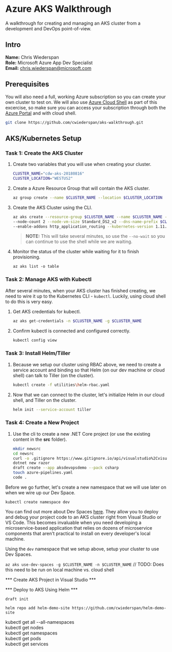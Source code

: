 # Azure AKS Walkthrough
A walkthrough for creating and managing an AKS cluster from a development and DevOps point-of-view.

## Intro
**Name:** Chris Wiederspan  
**Role:** Microsoft Azure App Dev Specialist  
**Email:** chris.wiederspan@microsoft.com

## Prerequisites
You will also need a full, working Azure subscription so you can create your own cluster to test on. We will also use [Azure Cloud Shell](https://docs.microsoft.com/en-us/azure/cloud-shell/overview) as part of this excercise, so make sure you can access your subscription through both the [Azure Portal](https://portal.azure.com/) and with cloud shell.

```bash
git clone https://github.com/cwiederspan/aks-walkthrough.git
```

## AKS/Kubernetes Setup

### Task 1: Create the AKS Cluster

1. Create two variables that you will use when creating your cluster.
   ```bash
   CLUSTER_NAME="cdw-aks-20180816"  
   CLUSTER_LOCATION="WESTUS2"
   ```

2. Create a Azure Resource Group that will contain the AKS cluster.
   ```bash
   az group create --name $CLUSTER_NAME --location $CLUSTER_LOCATION
   ```

3. Create the AKS Cluster using the CLI.
   ```bash
   az aks create --resource-group $CLUSTER_NAME --name $CLUSTER_NAME --location $CLUSTER_LOCATION 
   --node-count 2 --node-vm-size Standard_DS2_v2 --dns-name-prefix $CLUSTER_NAME --generate-ssh-keys 
   --enable-addons http_application_routing --kubernetes-version 1.11.1 --no-wait
   ```
   > **NOTE:** This will take several minutes, so use the `--no-wait` so you can continue to use the shell while we are waiting.

4. Monitor the status of the cluster while waiting for it to finish provisioning.
   ```
   az aks list -o table
   ```

### Task 2: Manage AKS with Kubectl

After several minutes, when your AKS cluster has finished creating, we need to wire it up to the Kubernetes CLI - `kubectl`. Luckily, using cloud shell to do this is very easy.

1. Get AKS credentials for kubectl.
   ```bash
   az aks get-credentials -n $CLUSTER_NAME -g $CLUSTER_NAME
   ```

2. Confirm kubectl is connected and configured correctly.
   ```bash
   kubectl config view
   ```

### Task 3: Install Helm/Tiller

1. Because we setup our cluster using RBAC above, we need to create a service account and binding so that Helm (on our dev machine or cloud shell) can talk to Tiller (on the cluster).
   ```bash
   kubectl create -f utilities\helm-rbac.yaml
   ```

2. Now that we can connect to the cluster, let's initialize Helm in our cloud shell, and Tiller on the cluster.
   ```bash
   helm init --service-account tiller
   ```

### Task 4: Create a New Project

1. Use the cli to create a new .NET Core project (or use the existing content in the **src** folder).
   ```bash
   mkdir newsrc
   cd newsrc
   curl -o .gitignore https://www.gitignore.io/api/visualstudio%2Cvisualstudiocode
   dotnet new razor
   draft create --app aksdevopsdemo --pack csharp
   touch azure-pipelines.yaml
   code .
   ```






Before we go further, let's create a new namespace that we will use later on when we wire up our Dev Space.

`kubectl create namespace dev`

You can find out more about Dev Spaces [here](https://docs.microsoft.com/en-us/azure/dev-spaces/get-started-netcore-visualstudio). They allow you to deploy and debug your project code to an AKS cluster right from Visual Studio or VS Code. This becomes invaluable when you need developing a microservice-based application that relies on dozens of microservice components that aren't practical to install on every developer's local machine.

Using the `dev` namespace that we setup above, setup your cluster to use Dev Spaces.

`az aks use-dev-spaces -g $CLUSTER_NAME -n $CLUSTER_NAME`  // TODO: Does this need to be run on local machine vs. cloud shell


*** Create AKS Project in Visual Studio ***

*** Deploy to AKS Using Helm ***

`draft init`



`helm repo add helm-demo-site https://github.com/cwiederspan/helm-demo-site`






kubectl get all --all-namespaces  
kubectl get nodes  
kubectl get namespaces  
kubectl get pods  
kubectl get services  